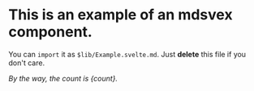 <script>
    export let count = 21;
</script>

# This is an example of an mdsvex component.

You can `import` it as `$lib/Example.svelte.md`.
Just **delete** this file if you don't care.

_By the way, the count is {count}._
